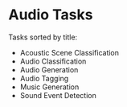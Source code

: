# Audio Tasks

Tasks sorted by title:

- Acoustic Scene Classification
- Audio Classification
- Audio Generation
- Audio Tagging
- Music Generation
- Sound Event Detection
